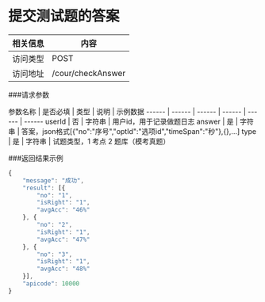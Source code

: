 # 提交测试题的答案
 相关信息 | 内容
 ------ | ------
 访问类型 | POST
 访问地址 | /cour/checkAnswer

###请求参数

 参数名称 | 是否必填 | 类型 | 说明 | 示例数据
 ------ | ------ | ------ | ------ | ------ | ------
 userId | 否 | 字符串 | 用户id，用于记录做题日志
 answer | 是 | 字符串 | 答案，json格式[{"no":"序号","optId":"选项id","timeSpan":"秒"},{},...]
 type   | 是 | 字符串 | 试题类型，1 考点 2 题库（模考真题）
 
###返回结果示例

```javascript
{
	"message": "成功",
	"result": [{
		"no": "1",
		"isRight": "1",
		"avgAcc": "46%"
	}, {
		"no": "2",
		"isRight": "1",
		"avgAcc": "47%"
	}, {
		"no": "3",
		"isRight": "1",
		"avgAcc": "48%"
	}],
	"apicode": 10000
}

```
